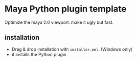 # Maya Python plugin template

Optimize the maya 2.0 viewport. make it ugly but fast.

## installation
- Drag & drop installation with `installer.mel`. (Windows only)
- it installs the Python plugin
    
